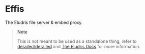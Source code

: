 # Effis

The Eludris file server & embed proxy.

> **Note**
>
> This is not meant to be used as a standalone thing, refer to [derailed/derailed](https://github.com/derailed/derailed)
> and [The Eludris Docs](https://derailed.github.io/docs) for more information.
